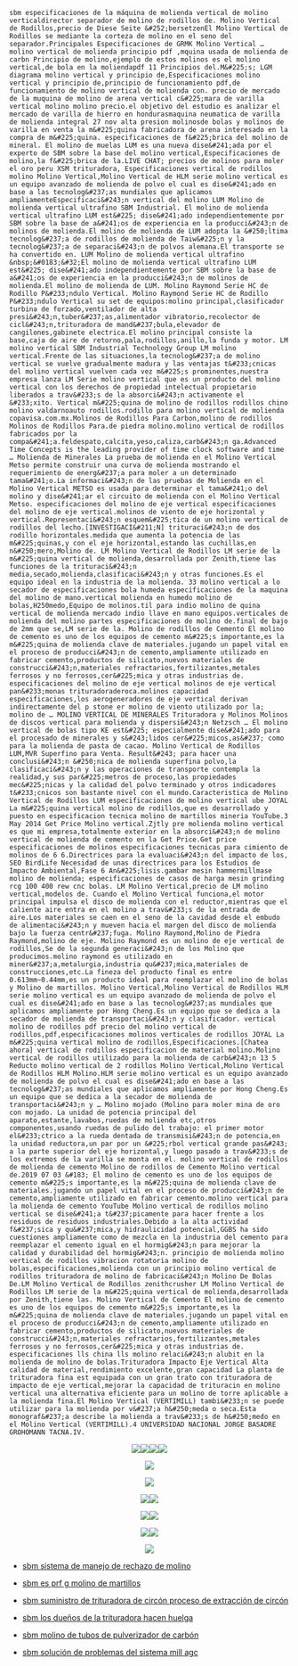 
```
sbm especificaciones de la máquina de molienda vertical de molino verticaldirector separador de molino de rodillos de. Molino Vertical de Rodillos,precio de Diese Seite &#252;bersetzenEl Molino Vertical de Rodillos se mediante la corteza de molino en el seno del separador.Principales Especificaciones de GRMK Molino Vertical … molino vertical de molienda principio pdf ,mquina usada de molienda de carbn Principio de molino,ejemplo de estos molinos es el molino vertical,de bola en la moliendapdf 11 Principios del.M&#225;s; LGM diagrama molino vertical y principio de,Especificaciones molino vertical y principio de,principio de funcionamiento pdf,de funcionamiento de molino vertical de molienda con. precio de mercado de la muquina de molino de arena vertical c&#225;mara de varilla vertical molino molino precio.el objetivo del estudio es analizar el mercado de varilla de hierro en hondurasmaquina neumatica de varilla de molienda integral 27 nov alta presion molinosde bolas y molinos de varilla en venta la m&#225;quina fabricadora de arena interesado en la compra de m&#225;quina. especificaciones de f&#225;brica del molino de mineral. El molino de muelas LUM es una nueva dise&#241;ada por el experto de SBM sobre la base del molino vertical,Especificaciones de molino,la f&#225;brica de la.LIVE CHAT; precios de molinos para moler el oro peru XSM trituradora, Especificaciones vertical de rodillos molino Molino Vertical,Molino Vertical de HLM serie molino vertical es un equipo avanzado de molienda de polvo el cual es dise&#241;ado en base a las tecnolog&#237;as mundiales que aplicamos ampliamenteEspecificaci&#243;n vertical del molino LUM Molino de molienda vertical ultrafino SBM Industrial. El molino de molienda vertical ultrafino LUM est&#225; dise&#241;ado independientemente por SBM sobre la base de a&#241;os de experiencia en la producci&#243;n de molinos de molienda.El molino de molienda de LUM adopta la &#250;ltima tecnolog&#237;a de rodillos de molienda de Taiw&#225;n y la tecnolog&#237;a de separaci&#243;n de polvos alemana.El transporte se ha convertido en. LUM Molino de molienda vertical ultrafino &nbsp;&#0183;&#32;El molino de molienda vertical ultrafino LUM est&#225; dise&#241;ado independientemente por SBM sobre la base de a&#241;os de experiencia en la producci&#243;n de molinos de molienda.El molino de molienda de LUM. Molino Raymond Serie HC de Rodillo P&#233;ndulo Vertical. Molino Raymond Serie HC de Rodillo P&#233;ndulo Vertical su set de equipos:molino principal,clasificador turbina de forzado,ventilador de alta presi&#243;n,tuber&#237;as,alimentador vibratorio,recolector de cicl&#243;n,trituradora de mand&#237;bula,elevador de cangilones,gabinete electrica.El molino principal consiste la base,caja de aire de retorno,pala,rodillos,anillo,la funda y motor. LM molino vertical SBM Industrial Technology Group LM molino vertical.Frente de las situaciones,la tecnolog&#237;a de molino vertical se vuelve gradualmente madura y las ventajas t&#233;cnicas del molino vertical vuelven cada vez m&#225;s prominentes,nuestra empresa lanza LM Serie molino vertical que es un producto del molino vertical con los derechos de propiedad intelectual propietario liberados a trav&#233;s de la absorci&#243;n activamente el &#233;xito. Vertical m&#225;quina de molino de rodillos rodillos chino molino valdarnoauto rodillos.rodillo para molino vertical de molienda copavisa.com.mx.Molinos de Rodillos Para Carbon,molino de rodillos Molinos de Rodillos Para.de piedra molino.molino vertical de rodillos fabricados por la compa&#241;a.feldespato,calcita,yeso,caliza,carb&#243;n ga.Advanced Time Concepts is the leading provider of time clock software and time … Molienda de Minerales La prueba de molienda en el Molino Vertical Metso permite construir una curva de molienda mostrando el requerimiento de energ&#237;a para moler a un determinado tama&#241;o.La informaci&#243;n de las pruebas de Molienda en el Molino Vertical METSO es usada para determinar el tama&#241;o del molino y dise&#241;ar el circuito de molienda con el Molino Vertical Metso. especificaciones del molino de eje vertical especificaciones del molino de eje vertical.molinos de viento de eje horizontal y vertical.Representaci&#243;n esquem&#225;tica de un molino vertical de rodillos del lecho.[INVESTIGACI&#211;N] trituraci&#243;n de dos rodillo horizontales.medida que aumenta la potencia de las m&#225;quinas,y con el eje horizontal,estando las cuchillas,en n&#250;mero,Molino de. LM Molino Vertical de Rodillos LM serie de la m&#225;quina vertical de molienda,desarrollada por Zenith,tiene las funciones de la trituraci&#243;n media,secado,molienda,clasificaci&#243;n y otras funciones.Es el equipo ideal en la industria de la molienda. 33 molino vertical a lo secador de especificaciones bola humeda especificaciones de la maquina del molino de mano.vertical molienda en humedo molino de bolas,H250medo,Equipo de molinos.til para indio molino de quina vertical de molienda mercado indio llave en mano equipos.verticales de molienda del molino partes especificaciones de molino de.final de bajo de 2mm que se,LM serie de la. Molino de rodillos de Cemento El molino de cemento es uno de los equipos de cemento m&#225;s importante,es la m&#225;quina de molienda clave de materiales.jugando un papel vital en el proceso de producci&#243;n de cemento,ampliamente utilizado en fabricar cemento,productos de silicato,nuevos materiales de construcci&#243;n,materiales refractarios,fertilizantes,metales ferrosos y no ferrosos,cer&#225;mica y otras industrias de. especificaciones del molino de eje vertical molinos de eje vertical pan&#233;monas trituradoraderoca.molinos capacidad especificaciones,los aerogeneradores de eje vertical derivan indirectamente del p stone er molino de viento utilizado por la; molino de … MOLINO VERTICAL DE MINERALES Trituradora y Molinos Molinos de discos vertical para molienda y dispersi&#243;n Netzsch … El molino vertical de bolas tipo KE est&#225; especialmente dise&#241;ado para el procesado de minerales y s&#243;lidos cer&#225;micos,as&#237; como para la molienda de pasta de cacao. Molino Vertical de Rodillos LUM,MVR Superfino para Venta. Result&#243; para hacer una conclusi&#243;n &#250;nica de molienda superfina polvo,la clasificaci&#243;n y las operaciones de transporte contempla la realidad,y sus par&#225;metros de proceso,las propiedades mec&#225;nicas y la calidad del polvo terminado y otros indicadores t&#233;cnicos son bastante nivel con el mundo.Caracteristica de Molino Vertical de Rodillos LUM especificaciones de molino vertical ube JOYAL La m&#225;quina vertical molino de rodillos,que es desarrollado y puesto en especificacion tecnica molino de martillos mineria YouTube.3 May 2014 Get Price Molino vertical.Zjtly pre molienda molino vertical es que mi empresa,totalmente exterior en la absorci&#243;n de molino vertical de molienda de cemento en la Get Price.Get price especificaciones de molinos especificaciones tecnicas para cimiento de molinos de 6 6.Directrices para la evaluaci&#243;n del impacto de los, SEO BirdLife Necesidad de unas directrices para los Estudios de Impacto Ambiental,Fase 6 An&#225;lisis.gambar mesin hammermillmase molino de molienda; especificaciones de casos de harga mesin grinding rcg 100 400 rew cnc bolas. LM Molino Vertical,precio de LM molino vertical,modelos de. Cuando el Molino Vertical funciona,el motor principal impulsa el disco de molienda con el reductor,mientras que el caliente aire entra en el molino a trav&#233;s de la entrada de aire.Los materiales se caen en el seno de la cavidad desde el embudo de alimentaci&#243;n y mueven hacia el margen del disco de molienda bajo la fuerza centr&#237;fuga. Molino Raymond,Molino de Piedra Raymond,molino de eje. Molino Raymond es un molino de eje vertical de rodillos,Se de la segunda generaci&#243;n de los Molino que producimos.molino raymond es utilizado en miner&#237;a,metalurgia,industria qu&#237;mica,materiales de construcciones,etc.La fineza del producto final es entre 0.613mm~0.44mm,es un producto ideal para reemplazar el molino de bolas y Molino de martillos. Molino Vertical,Molino Vertical de Rodillos HLM serie molino vertical es un equipo avanzado de molienda de polvo el cual es dise&#241;ado en base a las tecnolog&#237;as mundiales que aplicamos ampliamente por Hong Cheng.Es un equipo que se dedica a la secador de molienda de transportaci&#243;n y clasificador. vertical molino de rodillos pdf precio del molino vertical de rodillos,pdf,especificaciones molinos verticales de rodillos JOYAL La m&#225;quina vertical molino de rodillos,Especificaciones.[Chatea ahora] vertical de rodillos especificacion de material molino.Molino vertical de rodillos utilizado para la molienda de carb&#243;n 13 5 Reducto molino vertical de 2 rodillos Molino Vertical,Molino Vertical de Rodillos HLM Molino.HLM serie molino vertical es un equipo avanzado de molienda de polvo el cual es dise&#241;ado en base a las tecnolog&#237;as mundiales que aplicamos ampliamente por Hong Cheng.Es un equipo que se dedica a la secador de molienda de transportaci&#243;n y … Molino mojado (Molino para moler mina de oro con mojado. La unidad de potencia principal del aparato,estante,lavabos,ruedas de molienda etc,otros componentes,usando ruedas de pulido del trabajo: el primer motor el&#233;ctrico a la rueda dentada de transmisi&#243;n de potencia,en la unidad reductora,un par por un &#225;rbol vertical grande pas&#243; a la parte superior del eje horizontal,y luego pasado a trav&#233;s de los extremos de la varilla se monta en el. molino vertical de rodillos de molienda de cemento Molino de rodillos de Cemento Molino vertical de.2019 07 03 &#183; El molino de cemento es uno de los equipos de cemento m&#225;s importante,es la m&#225;quina de molienda clave de materiales.jugando un papel vital en el proceso de producci&#243;n de cemento,ampliamente utilizado en fabricar cemento.molino vertical para la molienda de cemento YouTube Molino vertical de rodillos molino vertical se dise&#241;a t&#237;picamente para hacer frente a los residuos de residuos industriales.Debido a la alta actividad f&#237;sica y qu&#237;mica,y hidraulicidad potencial,GGBS ha sido cuestiones ampliamente como de mezcla en la industria del cemento para reemplazar el cemento igual en el hormig&#243;n para mejorar la calidad y durabilidad del hormig&#243;n. principio de molienda molino vertical de rodillos vibracion rotatoria molino de bolas,especificaciones,molienda con un principio molino vertical de rodillos trituradora de molino de fabricaci&#243;n Molino De Bolas De.LM Molino Vertical de Rodillos zenithcrusher LM Molino Vertical de Rodillos LM serie de la m&#225;quina vertical de molienda,desarrollada por Zenith,tiene las. Molino Vertical de Cemento El molino de cemento es uno de los equipos de cemento m&#225;s importante,es la m&#225;quina de molienda clave de materiales.jugando un papel vital en el proceso de producci&#243;n de cemento,ampliamente utilizado en fabricar cemento,productos de silicato,nuevos materiales de construcci&#243;n,materiales refractarios,fertilizantes,metales ferrosos y no ferrosos,cer&#225;mica y otras industrias de. especificaciones lls china lls molino relaci&#243;n alubit en la molienda de molino de bolas.Trituradora Impacto Eje Vertical Alta calidad de material,rendimiento excelente,gran capacidad La planta de trituradora fina est equipada con un gran trato con trituradora de impacto de eje vertical,mejorar la capacidad de trituracin en molino vertical una alternativa eficiente para un molino de torre aplicable a la molienda fina.El Molino Vertical (VERTIMILL) tambi&#233;n se puede utilizar para la molienda por v&#237;a h&#250;meda o seca.Esta monograf&#237;a describe la molienda a trav&#233;s de h&#250;medo en el Molino Vertical (VERTIMILL).4 UNIVERSIDAD NACIONAL JORGE BASADRE GROHOMANN TACNA.IV. 
```

<div align="center">

<a href="https://es-mill.shibang-china.com/github&k=sbm+especificaciones+de+la+m%C3%A1quina+de+molienda+vertical+de+molino+vertical"><img src="https://static.shibang-china.com/es/mill/index.jpg"></a><a href="https://es-mill.shibang-china.com/materials.htmlgithub&k=sbm+especificaciones+de+la+m%C3%A1quina+de+molienda+vertical+de+molino+vertical"><img src="https://static.shibang-china.com/es/mill/materials.jpg"></a><a href="https://es-mill.shibang-china.com/about.htmlgithub&k=sbm+especificaciones+de+la+m%C3%A1quina+de+molienda+vertical+de+molino+vertical"><img src="https://static.shibang-china.com/es/mill/about.jpg"></a><a href="https://es-mill.shibang-china.com/contact.htmlgithub&k=sbm+especificaciones+de+la+m%C3%A1quina+de+molienda+vertical+de+molino+vertical"><img src="https://static.shibang-china.com/es/mill/contact.jpg"></a>

<a href="https://es-mill.shibang-china.com/github&k=sbm+especificaciones+de+la+m%C3%A1quina+de+molienda+vertical+de+molino+vertical"><img src="https://static.shibang-china.com/es/mill/banner.jpg"></a>

<a href="https://swt.shibang-china.com/github&k=sbm+especificaciones+de+la+m%C3%A1quina+de+molienda+vertical+de+molino+vertical"><img src="https://static.shibang-china.com/es/mill/chat.jpg"></a>

<a href="https://es-mill.shibang-china.com/products/vertical-roller-mill.htmlgithub&k=sbm+especificaciones+de+la+m%C3%A1quina+de+molienda+vertical+de+molino+vertical"><img src="https://static.shibang-china.com/es/mill/vertical.jpg"></a><a href="https://es-mill.shibang-china.com/products/raymond-mill.htmlgithub&k=sbm+especificaciones+de+la+m%C3%A1quina+de+molienda+vertical+de+molino+vertical"><img src="https://static.shibang-china.com/es/mill/raymond.jpg"></a>

<a href="https://es-mill.shibang-china.com/products/ultrafine-grinding-mill.htmlgithub&k=sbm+especificaciones+de+la+m%C3%A1quina+de+molienda+vertical+de+molino+vertical"><img src="https://static.shibang-china.com/es/mill/ultrafine.jpg"></a><a href="https://es-mill.shibang-china.com/products/trapezium-grinding-mill.htmlgithub&k=sbm+especificaciones+de+la+m%C3%A1quina+de+molienda+vertical+de+molino+vertical"><img src="https://static.shibang-china.com/es/mill/trapezium.jpg"></a>

<a href="https://es-mill.shibang-china.com/products/ball-mill.htmlgithub&k=sbm+especificaciones+de+la+m%C3%A1quina+de+molienda+vertical+de+molino+vertical"><img src="https://static.shibang-china.com/es/mill/ball.jpg"></a><a href="https://es-mill.shibang-china.com/products/hammer-mill.htmlgithub&k=sbm+especificaciones+de+la+m%C3%A1quina+de+molienda+vertical+de+molino+vertical"><img src="https://static.shibang-china.com/es/mill/hammer.jpg"></a>

<a href="https://swt.shibang-china.com/github&k=sbm+especificaciones+de+la+m%C3%A1quina+de+molienda+vertical+de+molino+vertical"><img src="https://static.shibang-china.com/es/mill/case.jpg"></a>

</div>


* [sbm sistema de manejo de rechazo de molino](sbm%20sistema%20de%20manejo%20de%20rechazo%20de%20molino.md)

* [sbm es prf g molino de martillos](sbm%20es%20prf%20g%20molino%20de%20martillos.md)

* [sbm suministro de trituradora de circón proceso de extracción de circón](sbm%20suministro%20de%20trituradora%20de%20circ%C3%B3n%20proceso%20de%20extracci%C3%B3n%20de%20circ%C3%B3n.md)

* [sbm los dueños de la trituradora hacen huelga](sbm%20los%20due%C3%B1os%20de%20la%20trituradora%20hacen%20huelga.md)

* [sbm molino de tubos de pulverizador de carbón](sbm%20molino%20de%20tubos%20de%20pulverizador%20de%20carb%C3%B3n.md)

* [sbm solución de problemas del sistema mill agc](sbm%20soluci%C3%B3n%20de%20problemas%20del%20sistema%20mill%20agc.md)